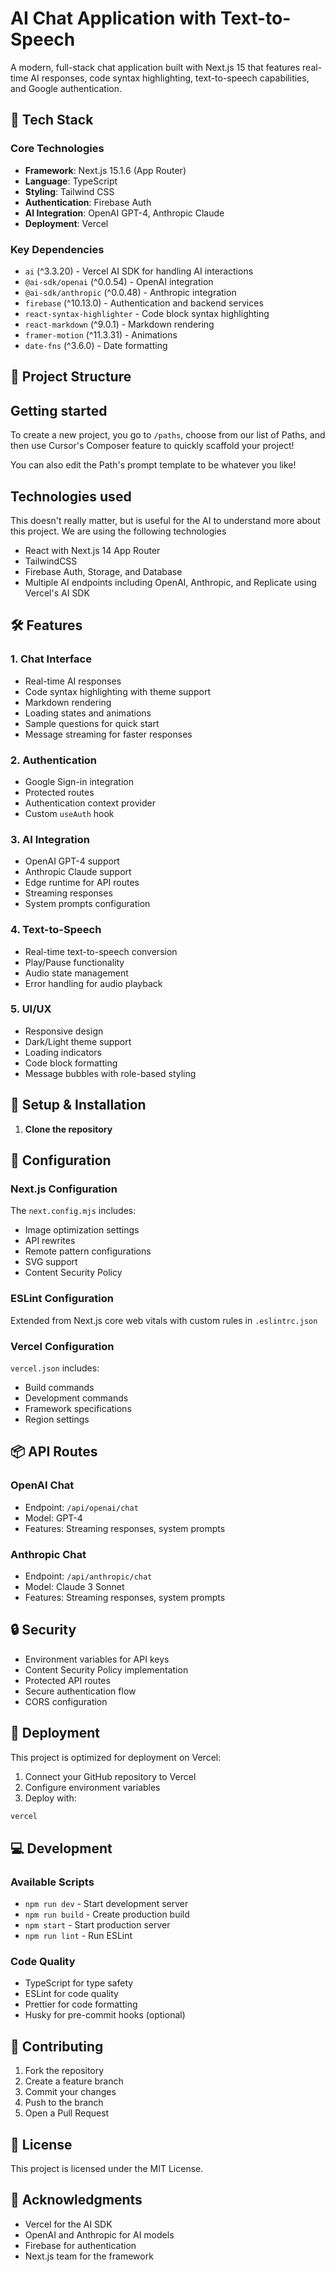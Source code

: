 # AI Chat Application with Text-to-Speech

A modern, full-stack chat application built with Next.js 15 that features real-time AI responses, code syntax highlighting, text-to-speech capabilities, and Google authentication.

## 🚀 Tech Stack

### Core Technologies
- **Framework**: Next.js 15.1.6 (App Router)
- **Language**: TypeScript
- **Styling**: Tailwind CSS
- **Authentication**: Firebase Auth
- **AI Integration**: OpenAI GPT-4, Anthropic Claude
- **Deployment**: Vercel

### Key Dependencies
- `ai` (^3.3.20) - Vercel AI SDK for handling AI interactions
- `@ai-sdk/openai` (^0.0.54) - OpenAI integration
- `@ai-sdk/anthropic` (^0.0.48) - Anthropic integration
- `firebase` (^10.13.0) - Authentication and backend services
- `react-syntax-highlighter` - Code block syntax highlighting
- `react-markdown` (^9.0.1) - Markdown rendering
- `framer-motion` (^11.3.31) - Animations
- `date-fns` (^3.6.0) - Date formatting

## 📁 Project Structure

## Getting started
To create a new project, you go to `/paths`, choose from our list of Paths, and then use Cursor's Composer feature to quickly scaffold your project!

You can also edit the Path's prompt template to be whatever you like!

## Technologies used
This doesn't really matter, but is useful for the AI to understand more about this project. We are using the following technologies
- React with Next.js 14 App Router
- TailwindCSS
- Firebase Auth, Storage, and Database
- Multiple AI endpoints including OpenAI, Anthropic, and Replicate using Vercel's AI SDK

## 🛠 Features

### 1. Chat Interface
- Real-time AI responses
- Code syntax highlighting with theme support
- Markdown rendering
- Loading states and animations
- Sample questions for quick start
- Message streaming for faster responses

### 2. Authentication
- Google Sign-in integration
- Protected routes
- Authentication context provider
- Custom `useAuth` hook

### 3. AI Integration
- OpenAI GPT-4 support
- Anthropic Claude support
- Edge runtime for API routes
- Streaming responses
- System prompts configuration

### 4. Text-to-Speech
- Real-time text-to-speech conversion
- Play/Pause functionality
- Audio state management
- Error handling for audio playback

### 5. UI/UX
- Responsive design
- Dark/Light theme support
- Loading indicators
- Code block formatting
- Message bubbles with role-based styling

## 🚀 Setup & Installation

1. **Clone the repository**

## 🔧 Configuration

### Next.js Configuration
The `next.config.mjs` includes:
- Image optimization settings
- API rewrites
- Remote pattern configurations
- SVG support
- Content Security Policy

### ESLint Configuration
Extended from Next.js core web vitals with custom rules in `.eslintrc.json`

### Vercel Configuration
`vercel.json` includes:
- Build commands
- Development commands
- Framework specifications
- Region settings

## 📦 API Routes

### OpenAI Chat
- Endpoint: `/api/openai/chat`
- Model: GPT-4
- Features: Streaming responses, system prompts

### Anthropic Chat
- Endpoint: `/api/anthropic/chat`
- Model: Claude 3 Sonnet
- Features: Streaming responses, system prompts

## 🔒 Security

- Environment variables for API keys
- Content Security Policy implementation
- Protected API routes
- Secure authentication flow
- CORS configuration

## 🚀 Deployment

This project is optimized for deployment on Vercel:

1. Connect your GitHub repository to Vercel
2. Configure environment variables
3. Deploy with:
```bash
vercel
```

## 💻 Development

### Available Scripts
- `npm run dev` - Start development server
- `npm run build` - Create production build
- `npm start` - Start production server
- `npm run lint` - Run ESLint

### Code Quality
- TypeScript for type safety
- ESLint for code quality
- Prettier for code formatting
- Husky for pre-commit hooks (optional)

## 🤝 Contributing

1. Fork the repository
2. Create a feature branch
3. Commit your changes
4. Push to the branch
5. Open a Pull Request

## 📄 License

This project is licensed under the MIT License.

## 🙏 Acknowledgments

- Vercel for the AI SDK
- OpenAI and Anthropic for AI models
- Firebase for authentication
- Next.js team for the framework